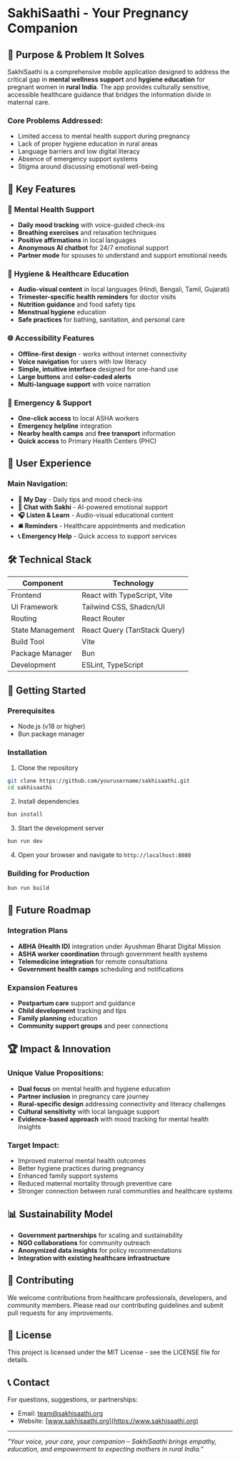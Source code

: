 # SakhiSaathi - Your Pregnancy Companion

## 🎯 **Purpose & Problem It Solves**

SakhiSaathi is a comprehensive mobile application designed to address the critical gap in **mental wellness support** and **hygiene education** for pregnant women in **rural India**. The app provides culturally sensitive, accessible healthcare guidance that bridges the information divide in maternal care.

### Core Problems Addressed:
- Limited access to mental health support during pregnancy
- Lack of proper hygiene education in rural areas
- Language barriers and low digital literacy
- Absence of emergency support systems
- Stigma around discussing emotional well-being

## 🌟 **Key Features**

### 🧠 **Mental Health Support**
- **Daily mood tracking** with voice-guided check-ins
- **Breathing exercises** and relaxation techniques
- **Positive affirmations** in local languages
- **Anonymous AI chatbot** for 24/7 emotional support
- **Partner mode** for spouses to understand and support emotional needs

### 🧼 **Hygiene & Healthcare Education**
- **Audio-visual content** in local languages (Hindi, Bengali, Tamil, Gujarati)
- **Trimester-specific health reminders** for doctor visits
- **Nutrition guidance** and food safety tips
- **Menstrual hygiene** education
- **Safe practices** for bathing, sanitation, and personal care

### 🌐 **Accessibility Features**
- **Offline-first design** - works without internet connectivity
- **Voice navigation** for users with low literacy
- **Simple, intuitive interface** designed for one-hand use
- **Large buttons** and **color-coded alerts**
- **Multi-language support** with voice narration

### 🚨 **Emergency & Support**
- **One-click access** to local ASHA workers
- **Emergency helpline** integration
- **Nearby health camps** and **free transport** information
- **Quick access** to Primary Health Centers (PHC)

## 🎨 **User Experience**

### Main Navigation:
- **📅 My Day** - Daily tips and mood check-ins
- **💬 Chat with Sakhi** - AI-powered emotional support
- **🎧 Listen & Learn** - Audio-visual educational content
- **🛎 Reminders** - Healthcare appointments and medication
- **📞 Emergency Help** - Quick access to support services

## 🛠️ **Technical Stack**

| Component | Technology |
|-----------|------------|
| Frontend | React with TypeScript, Vite |
| UI Framework | Tailwind CSS, Shadcn/UI |
| Routing | React Router |
| State Management | React Query (TanStack Query) |
| Build Tool | Vite |
| Package Manager | Bun |
| Development | ESLint, TypeScript |

## 🚀 **Getting Started**

### Prerequisites
- Node.js (v18 or higher)
- Bun package manager

### Installation
1. Clone the repository
```bash
git clone https://github.com/yourusername/sakhisaathi.git
cd sakhisaathi
```

2. Install dependencies
```bash
bun install
```

3. Start the development server
```bash
bun run dev
```

4. Open your browser and navigate to `http://localhost:8080`

### Building for Production
```bash
bun run build
```

## 🌱 **Future Roadmap**

### Integration Plans
- **ABHA (Health ID)** integration under Ayushman Bharat Digital Mission
- **ASHA worker coordination** through government health systems
- **Telemedicine integration** for remote consultations
- **Government health camps** scheduling and notifications

### Expansion Features
- **Postpartum care** support and guidance
- **Child development** tracking and tips
- **Family planning** education
- **Community support groups** and peer connections

## 🏆 **Impact & Innovation**

### Unique Value Propositions:
- **Dual focus** on mental health and hygiene education
- **Partner inclusion** in pregnancy care journey
- **Rural-specific design** addressing connectivity and literacy challenges
- **Cultural sensitivity** with local language support
- **Evidence-based approach** with mood tracking for mental health insights

### Target Impact:
- Improved maternal mental health outcomes
- Better hygiene practices during pregnancy
- Enhanced family support systems
- Reduced maternal mortality through preventive care
- Stronger connection between rural communities and healthcare systems

## 📊 **Sustainability Model**

- **Government partnerships** for scaling and sustainability
- **NGO collaborations** for community outreach
- **Anonymized data insights** for policy recommendations
- **Integration with existing healthcare infrastructure**

## 🤝 **Contributing**

We welcome contributions from healthcare professionals, developers, and community members. Please read our contributing guidelines and submit pull requests for any improvements.

## 📄 **License**

This project is licensed under the MIT License - see the LICENSE file for details.

## 📞 **Contact**

For questions, suggestions, or partnerships:
- Email: team@sakhisaathi.org
- Website: [www.sakhisaathi.org](https://www.sakhisaathi.org)

---

*"Your voice, your care, your companion – SakhiSaathi brings empathy, education, and empowerment to expecting mothers in rural India."*